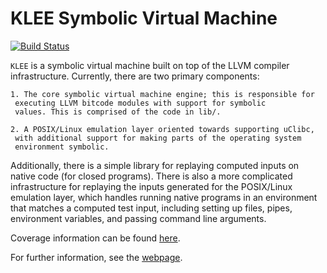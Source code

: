 KLEE Symbolic Virtual Machine
=============================

[![Build Status](https://travis-ci.org/klee/klee.svg?branch=master)](https://travis-ci.org/klee/klee)

`KLEE` is a symbolic virtual machine built on top of the LLVM compiler
infrastructure. Currently, there are two primary components:

    1. The core symbolic virtual machine engine; this is responsible for
     executing LLVM bitcode modules with support for symbolic
     values. This is comprised of the code in lib/.
    
    2. A POSIX/Linux emulation layer oriented towards supporting uClibc,
     with additional support for making parts of the operating system
     environment symbolic.

Additionally, there is a simple library for replaying computed inputs
on native code (for closed programs). There is also a more complicated
infrastructure for replaying the inputs generated for the POSIX/Linux
emulation layer, which handles running native programs in an
environment that matches a computed test input, including setting up
files, pipes, environment variables, and passing command line
arguments.

Coverage information can be found [here](http://vm-klee.doc.ic.ac.uk:55555/index.html).

For further information, see the [webpage](http://klee.github.io/).
